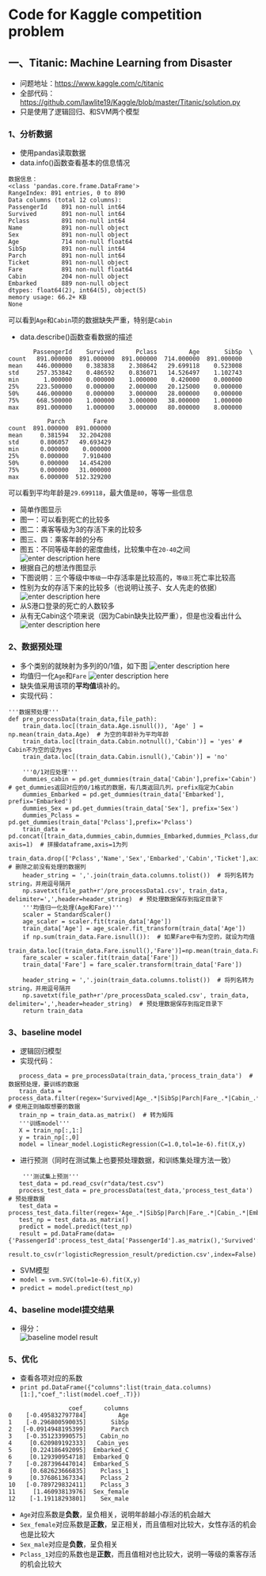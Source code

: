Code for Kaggle competition problem
========================================

## 一、Titanic: Machine Learning from Disaster
- 问题地址：https://www.kaggle.com/c/titanic
- 全部代码：https://github.com/lawlite19/Kaggle/blob/master/Titanic/solution.py
- 只是使用了逻辑回归、和SVM两个模型

### 1、分析数据
- 使用pandas读取数据
 - data.info()函数查看基本的信息情况
 ```
 数据信息：
<class 'pandas.core.frame.DataFrame'>
RangeIndex: 891 entries, 0 to 890
Data columns (total 12 columns):
PassengerId    891 non-null int64
Survived       891 non-null int64
Pclass         891 non-null int64
Name           891 non-null object
Sex            891 non-null object
Age            714 non-null float64
SibSp          891 non-null int64
Parch          891 non-null int64
Ticket         891 non-null object
Fare           891 non-null float64
Cabin          204 non-null object
Embarked       889 non-null object
dtypes: float64(2), int64(5), object(5)
memory usage: 66.2+ KB
None
 ```
 可以看到`Age`和`Cabin`项的数据缺失严重，特别是`Cabin`
 - data.describe()函数查看数据的描述
 ```
        PassengerId    Survived      Pclass         Age       SibSp  \
count   891.000000  891.000000  891.000000  714.000000  891.000000   
mean    446.000000    0.383838    2.308642   29.699118    0.523008   
std     257.353842    0.486592    0.836071   14.526497    1.102743   
min       1.000000    0.000000    1.000000    0.420000    0.000000   
25%     223.500000    0.000000    2.000000   20.125000    0.000000   
50%     446.000000    0.000000    3.000000   28.000000    0.000000   
75%     668.500000    1.000000    3.000000   38.000000    1.000000   
max     891.000000    1.000000    3.000000   80.000000    8.000000   

            Parch        Fare  
count  891.000000  891.000000  
mean     0.381594   32.204208  
std      0.806057   49.693429  
min      0.000000    0.000000  
25%      0.000000    7.910400  
50%      0.000000   14.454200  
75%      0.000000   31.000000  
max      6.000000  512.329200  
 ```
 可以看到平均年龄是`29.699118`，最大值是`80`，等等一些信息

- 简单作图显示
 - 图一：可以看到死亡的比较多
 - 图二：乘客等级为3的存活下来的比较多
 - 图三、四：乘客年龄的分布
 - 图五：不同等级年龄的密度曲线，比较集中在`20-40`之间
 ![enter description here][1]
- 根据自己的想法作图显示
 - 下图说明：三个等级中`等级一`中存活率是比较高的，`等级三`死亡率比较高
 - 性别为女的存活下来的比较多（也说明让孩子、女人先走的依据）
 ![enter description here][2]
 - 从S港口登录的死亡的人数较多
 - 从有无Cabin这个项来说（因为Cabin缺失比较严重），但是也没看出什么
 ![enter description here][3]

### 2、数据预处理
- 多个类别的就映射为多列的0/1值，如下图
![enter description here][4]
- 均值归一化`Age`和`Fare`
![enter description here][5]
- 缺失值采用该项的**平均值**填补的。
- 实现代码：
```
'''数据预处理'''  
def pre_processData(train_data,file_path):
    train_data.loc[(train_data.Age.isnull()), 'Age' ] = np.mean(train_data.Age)  # 为空的年龄补为平均年龄
    train_data.loc[(train_data.Cabin.notnull(),'Cabin')] = 'yes' # Cabin不为空的设为yes
    train_data.loc[(train_data.Cabin.isnull(),'Cabin')] = 'no'    
    
    '''0/1对应处理'''
    dummies_cabin = pd.get_dummies(train_data['Cabin'],prefix='Cabin')  # get_dummies返回对应的0/1格式的数据，有几类返回几列，prefix指定为Cabin
    dummies_Embarked = pd.get_dummies(train_data['Embarked'], prefix='Embarked')
    dummies_Sex = pd.get_dummies(train_data['Sex'], prefix='Sex')
    dummies_Pclass = pd.get_dummies(train_data['Pclass'],prefix='Pclass')
    train_data = pd.concat([train_data,dummies_cabin,dummies_Embarked,dummies_Pclass,dummies_Sex], axis=1)  # 拼接dataframe,axis=1为列
    train_data.drop(['Pclass','Name','Sex','Embarked','Cabin','Ticket'],axis=1,inplace=True)   # 删除之前没有处理的数据列
    header_string = ','.join(train_data.columns.tolist())  # 将列名转为string，并用逗号隔开
    np.savetxt(file_path+r'/pre_processData1.csv', train_data, delimiter=',',header=header_string)  # 预处理数据保存到指定目录下    
    '''均值归一化处理(Age和Fare)'''
    scaler = StandardScaler()
    age_scaler = scaler.fit(train_data['Age'])
    train_data['Age'] = age_scaler.fit_transform(train_data['Age'])
    if np.sum(train_data.Fare.isnull()):  # 如果Fare中有为空的，就设为均值
        train_data.loc[(train_data.Fare.isnull(),'Fare')]=np.mean(train_data.Fare)
    fare_scaler = scaler.fit(train_data['Fare'])
    train_data['Fare'] = fare_scaler.transform(train_data['Fare'])
    
    header_string = ','.join(train_data.columns.tolist())  # 将列名转为string，并用逗号隔开
    np.savetxt(file_path+r'/pre_processData_scaled.csv', train_data, delimiter=',',header=header_string)  # 预处理数据保存到指定目录下    
    return train_data
```
### 3、baseline model
- 逻辑回归模型
 - 实现代码：
 ```
    process_data = pre_processData(train_data,'process_train_data')  # 数据预处理，要训练的数据
    train_data = process_data.filter(regex='Survived|Age_.*|SibSp|Parch|Fare_.*|Cabin_.*|Embarked_.*|Sex_.*|Pclass_.*')  # 使用正则抽取想要的数据
    train_np = train_data.as_matrix()  # 转为矩阵
    '''训练model'''
    X = train_np[:,1:]
    y = train_np[:,0]
    model = linear_model.LogisticRegression(C=1.0,tol=1e-6).fit(X,y)
 ```
 - 进行预测（同时在测试集上也要预处理数据，和训练集处理方法一致）
 ```
     '''测试集上预测'''
    test_data = pd.read_csv(r"data/test.csv")
    process_test_data = pre_processData(test_data,'process_test_data')  # 预处理数据
    test_data = process_test_data.filter(regex='Age_.*|SibSp|Parch|Fare_.*|Cabin_.*|Embarked_.*|Sex_.*|Pclass_.*')
    test_np = test_data.as_matrix()
    predict = model.predict(test_np)
    result = pd.DataFrame(data={'PassengerId':process_test_data['PassengerId'].as_matrix(),'Survived':predict.astype(np.int32)})
    result.to_csv(r'logisticRegression_result/prediction.csv',index=False)
 ```

- SVM模型
 - `model = svm.SVC(tol=1e-6).fit(X,y)`
 - `predict = model.predict(test_np)`

### 4、baseline model提交结果
- 得分：    
![baseline model result][6]

### 5、优化
- 查看各项对应的系数
 - `print pd.DataFrame({"columns":list(train_data.columns)[1:],"coef_":list(model.coef_.T)})`
```
                 coef_     columns
0    [-0.495832797784]         Age
1    [-0.296800590035]       SibSp
2   [-0.0914948195399]       Parch
3    [-0.351233990575]    Cabin_no
4     [0.620989192333]   Cabin_yes
5     [0.224186492095]  Embarked_C
6     [0.129390954718]  Embarked_Q
7    [-0.287396447014]  Embarked_S
8     [0.682623666835]    Pclass_1
9     [0.376861367334]    Pclass_2
10   [-0.789729832411]    Pclass_3
11     [1.46093813976]  Sex_female
12    [-1.19118293801]    Sex_male
```
 - `Age`对应系数是**负数**，呈负相关，说明年龄越小存活的机会越大
 - `Sex_female`对应系数是**正数**，呈正相关，而且值相对比较大，女性存活的机会也是比较大
 - `Sex_male`对应是**负数**，呈负相关
 - `Pclass_1`对应的系数也是**正数**，而且值相对也比较大，说明一等级的乘客存活的机会比较大


  [1]: ./images/Titanic_01.png "Titanic_01.png"
  [2]: ./images/Titanic_02.png "Titanic_02.png"
  [3]: ./images/Titanic_03.png "Titanic_03.png"
  [4]: ./images/Titanic_04.png "Titanic_04.png"
  [5]: ./images/Titanic_05.png "Titanic_05.png"
  [6]: ./images/Titanic_06.png "Titanic_06.png"